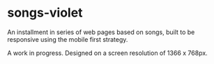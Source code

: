 # songs-violet
An installment in series of web pages based on songs, built to be responsive using the mobile first strategy.

A work in progress. Designed on a screen resolution of 1366 x 768px.
